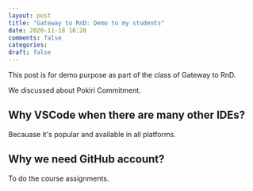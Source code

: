```yaml
---
layout: post
title: "Gateway to RnD: Demo to my students"
date: 2020-11-18 18:20
comments: false
categories:
draft: false
---
```


This post is for demo purpose as part of the class of Gateway to RnD.

We discussed about Pokiri Commitment.

## Why VSCode when there are many other IDEs?

Becauase it's popular and available in all platforms.

## Why we need GitHub account?

To do the course assignments.
